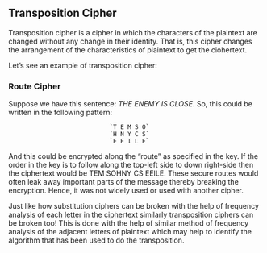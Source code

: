 ## Transposition Cipher
Transposition cipher is a cipher in which the characters of the plaintext are changed without any change in their identity. That is, this cipher changes the arrangement of the characteristics of plaintext to get the ciohertext.

Let’s see an example of transposition cipher:

### Route Cipher
Suppose we have this sentence: *THE ENEMY IS CLOSE*. So, this could be written in the following pattern:

                                `T E M S O`
                                `H N Y C S`
                                `E E I L E`

And this could be encrypted along the “route” as specified in the key. If the order in the key is to follow along the top-left side to down right-side then the ciphertext would be TEM SOHNY CS EEILE. These secure routes would often leak away important parts of the message thereby breaking the encryption. Hence, it was not widely used or used with another cipher.

Just like how substitution ciphers can be broken with the help of frequency analysis of each letter in the ciphertext similarly transposition ciphers can be broken too! This is done with the help of similar method of frequency analysis of the adjacent letters of plaintext which may help to identify the algorithm that has been used to do the transposition.
